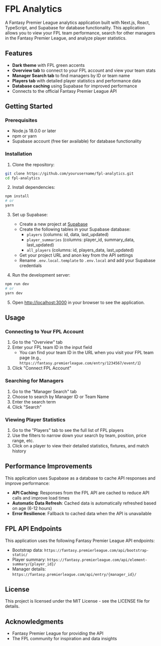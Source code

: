 # FPL Analytics

A Fantasy Premier League analytics application built with Next.js, React, TypeScript, and Supabase for database functionality. This application allows you to view your FPL team performance, search for other managers in the Fantasy Premier League, and analyze player statistics.

## Features

- **Dark theme** with FPL green accents
- **Overview tab** to connect to your FPL account and view your team stats
- **Manager Search tab** to find managers by ID or team name
- **Players tab** with detailed player statistics and performance data
- **Database caching** using Supabase for improved performance
- Connects to the official Fantasy Premier League API

## Getting Started

### Prerequisites

- Node.js 18.0.0 or later
- npm or yarn
- Supabase account (free tier available) for database functionality

### Installation

1. Clone the repository:
```bash
git clone https://github.com/yourusername/fpl-analytics.git
cd fpl-analytics
```

2. Install dependencies:
```bash
npm install
# or
yarn
```

3. Set up Supabase:
   - Create a new project at [Supabase](https://app.supabase.com)
   - Create the following tables in your Supabase database:
     - `players` (columns: id, data, last_updated)
     - `player_summaries` (columns: player_id, summary_data, last_updated)
     - `all_players` (columns: id, players_data, last_updated)
   - Get your project URL and anon key from the API settings
   - Rename `.env.local.template` to `.env.local` and add your Supabase credentials

4. Run the development server:
```bash
npm run dev
# or
yarn dev
```

5. Open [http://localhost:3000](http://localhost:3000) in your browser to see the application.

## Usage

### Connecting to Your FPL Account

1. Go to the "Overview" tab
2. Enter your FPL team ID in the input field
   - You can find your team ID in the URL when you visit your FPL team page (e.g., `https://fantasy.premierleague.com/entry/1234567/event/1`)
3. Click "Connect FPL Account"

### Searching for Managers

1. Go to the "Manager Search" tab
2. Choose to search by Manager ID or Team Name
3. Enter the search term
4. Click "Search"

### Viewing Player Statistics

1. Go to the "Players" tab to see the full list of FPL players
2. Use the filters to narrow down your search by team, position, price range, etc.
3. Click on a player to view their detailed statistics, fixtures, and match history

## Performance Improvements

This application uses Supabase as a database to cache API responses and improve performance:

- **API Caching**: Responses from the FPL API are cached to reduce API calls and improve load times
- **Automatic Data Refresh**: Cached data is automatically refreshed based on age (6-12 hours)
- **Error Resilience**: Fallback to cached data when the API is unavailable

## FPL API Endpoints

This application uses the following Fantasy Premier League API endpoints:

- Bootstrap data: `https://fantasy.premierleague.com/api/bootstrap-static/`
- Player summary: `https://fantasy.premierleague.com/api/element-summary/{player_id}/`
- Manager details: `https://fantasy.premierleague.com/api/entry/{manager_id}/`

## License

This project is licensed under the MIT License - see the LICENSE file for details.

## Acknowledgments

- Fantasy Premier League for providing the API
- The FPL community for inspiration and data insights 